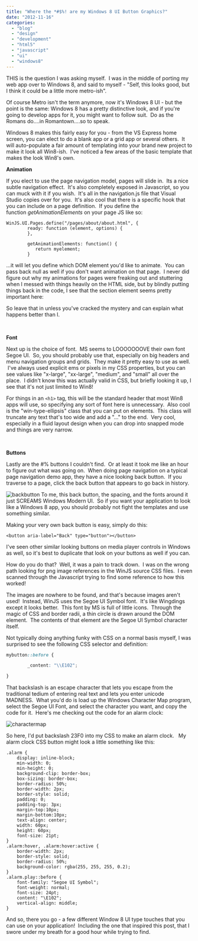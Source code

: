 ```yaml
---
title: "Where the *#$%! are my Windows 8 UI Button Graphics?"
date: "2012-11-16"
categories:
  - "blog"
  - "design"
  - "development"
  - "html5"
  - "javascript"
  - "ui"
  - "windows8"
---
```


THIS is the question I was asking myself.  I was in the middle of porting my web app over to Windows 8, and said to myself - "Self, this looks good, but I think it could be a little more metro-ish".

Of course Metro isn't the term anymore, now it's Windows 8 UI - but the point is the same: Windows 8 has a pretty distinctive look, and if you're going to develop apps for it, you might want to follow suit.  Do as the Romans do....in Romantown....so to speak.

Windows 8 makes this fairly easy for you - from the VS Express home screen, you can elect to do a blank app or a grid app or several others.  It will auto-populate a fair amount of templating into your brand new project to make it look all Win8-ish.  I've noticed a few areas of the basic template that makes the look Win8's own.

**Animation**

If you elect to use the page navigation model, pages will slide in.  Its a nice subtle navigation effect.  It's also completely exposed in Javascript, so you can muck with it if you wish.  It's all in the navigation.js file that Visual Studio copies over for you.  It's also cool that there is a specific hook that you can include on a page definition.  If you define the function _getAnimationElements_ on your page JS like so:

```
WinJS.UI.Pages.define("/pages/about/about.html", {
        ready: function (element, options) {
        },

        getAnimationElements: function() {
           return myelement;
        }
```

...it will let you define which DOM element you'd like to animate.  You can pass back null as well if you don't want animation on that page.  I never did figure out why my animations for pages were freaking out and stuttering when I messed with things heavily on the HTML side, but by blindly putting things back in the code, I see that the section element seems pretty important here:

<section aria-label="Main content" role="main">

So leave that in unless you've cracked the mystery and can explain what happens better than I.

 

**Font**

Next up is the choice of font.  MS seems to LOOOOOOOVE their own font Segoe UI.  So, you should probably use that, especially on big headers and menu navigation groups and grids.  They make it pretty easy to use as well.  I've always used explicit ems or pixels in my CSS properties, but you can see values like "x-large", "xx-large", "medium", and "small" all over the place.  I didn't know this was actually valid in CSS, but briefly looking it up, I see that it's not just limited to Win8!

For things in an ```<h1>``` tag, this will be the standard header that most Win8 apps will use, so specifying any sort of font here is unnecessary.  Also cool is the "win-type-ellipsis" class that you can put on elements.  This class will truncate any text that's too wide and add a "..." to the end.  Very cool, especially in a fluid layout design when you can drop into snapped mode and things are very narrow.

 

**Buttons**

Lastly are the #$%#$% buttons I couldn't find.  Or at least it took me like an hour to figure out what was going on.  When doing page navigation on a typical page navigation demo app, they have a nice looking back button.  If you traverse to a page, click the back button that appears to go back in history.

![backbutton](https://d2ypg8o05lff0b.cloudfront.net/wp-content/uploads/2012/11/backbutton.jpg) To me, this back button, the spacing, and the fonts around it just SCREAMS Windows Modern UI.  So if you want your application to look like a Windows 8 app, you should probably not fight the templates and use something similar.

Making your very own back button is easy, simply do this:

```<button aria-label="Back" type="button"></button>```

I've seen other similar looking buttons on media player controls in Windows as well, so it's best to duplicate that look on your buttons as well if you can.

How do you do that?  Well, it was a pain to track down.  I was on the wrong path looking for png image references in the WinJS source CSS files.  I even scanned through the Javascript trying to find some reference to how this worked!

The images are nowhere to be found, and that's because images aren't used!  Instead, WinJS uses the Segoe UI Symbol font.  It's like Wingdings except it looks better.  This font by MS is full of little icons.  Through the magic of CSS and border radii, a thin circle is drawn around the DOM element.  The contents of that element are the Segoe UI Symbol character itself.

Not typically doing anything funky with CSS on a normal basis myself, I was surprised to see the following CSS selector and definition:

```css
mybutton::before {

        _content: "\\E102";

}
```
That backslash is an escape character that lets you escape from the traditional tedium of entering real text and lets you enter unicode MADNESS.  What you'd do is load up the Windows Character Map program, select the Segoe UI Font, and select the character you want, and copy the code for it.  Here's me checking out the code for an alarm clock:

![charactermap](https://d2ypg8o05lff0b.cloudfront.net/wp-content/uploads/2012/11/charactermap.jpg)

So here, I'd put backslash 23F0 into my CSS to make an alarm clock.   My alarm clock CSS button might look a little something like this:

```
.alarm {
    display: inline-block;
    min-width: 0;
    min-height: 0;
    background-clip: border-box;
    box-sizing: border-box;
    border-radius: 50%;
    border-width: 2px;
    border-style: solid;
    padding: 0;
    padding-top: 3px;
    margin-top:10px;
    margin-bottom:10px;
    text-align: center;
    width: 60px;
    height: 60px;
    font-size: 21pt;
}
.alarm:hover, .alarm:hover:active {
    border-width: 2px;
    border-style: solid;
    border-radius: 50%;
    background-color: rgba(255, 255, 255, 0.2);
}
.alarm.play::before {
    font-family: "Segoe UI Symbol";
    font-weight: normal;
    font-size: 24pt;
    content: "\E102";
    vertical-align: middle;
}
```

And so, there you go - a few different Window 8 UI type touches that you can use on your application!  Including the one that inspired this post, that I swore under my breath for a good hour while trying to find.
